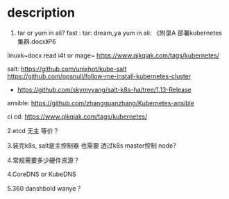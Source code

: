 # description

1. tar or yum in ali?
fast :
tar: dream_ya
yum in ali: 《附录A 部署kubernetes集群.docx》P6

linuxk~docx
read i4t or mage~
https://www.qikqiak.com/tags/kubernetes/

salt: 
https://github.com/unixhot/kube-salt
https://github.com/opsnull/follow-me-install-kubernetes-cluster
* https://github.com/skymyyang/salt-k8s-ha/tree/1.13-Release

ansible:
https://github.com/zhangguanzhang/Kubernetes-ansible

ci cd:
https://www.qikqiak.com/tags/kubernetes/


2.etcd 无主 等价？

3.装完k8s, salt是主控制器 也需要 透过k8s master控制 node?

4.常规需要多少硬件资源？

4.CoreDNS or KubeDNS

5.360 danshbold wanye？

